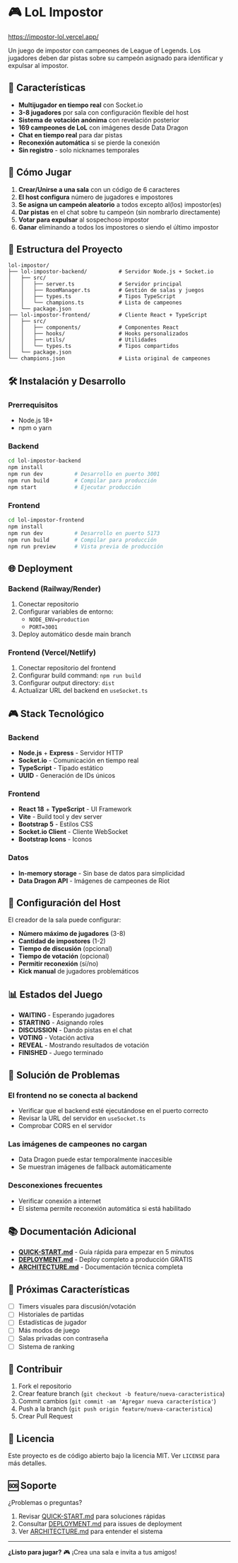 # 🎮 LoL Impostor

https://impostor-lol.vercel.app/

Un juego de impostor con campeones de League of Legends. Los jugadores deben dar pistas sobre su campeón asignado para identificar y expulsar al impostor.

## 🚀 Características

- **Multijugador en tiempo real** con Socket.io
- **3-8 jugadores** por sala con configuración flexible del host
- **Sistema de votación anónima** con revelación posterior
- **169 campeones de LoL** con imágenes desde Data Dragon
- **Chat en tiempo real** para dar pistas
- **Reconexión automática** si se pierde la conexión
- **Sin registro** - solo nicknames temporales

## 🎯 Cómo Jugar

1. **Crear/Unirse a una sala** con un código de 6 caracteres
2. **El host configura** número de jugadores e impostores
3. **Se asigna un campeón aleatorio** a todos excepto al(los) impostor(es)
4. **Dar pistas** en el chat sobre tu campeón (sin nombrarlo directamente)
5. **Votar para expulsar** al sospechoso impostor
6. **Ganar** eliminando a todos los impostores o siendo el último impostor

## 📁 Estructura del Proyecto

```
lol-impostor/
├── lol-impostor-backend/          # Servidor Node.js + Socket.io
│   ├── src/
│   │   ├── server.ts              # Servidor principal
│   │   ├── RoomManager.ts         # Gestión de salas y juegos
│   │   ├── types.ts               # Tipos TypeScript
│   │   └── champions.ts           # Lista de campeones
│   └── package.json
├── lol-impostor-frontend/         # Cliente React + TypeScript
│   ├── src/
│   │   ├── components/            # Componentes React
│   │   ├── hooks/                 # Hooks personalizados
│   │   ├── utils/                 # Utilidades
│   │   └── types.ts               # Tipos compartidos
│   └── package.json
└── champions.json                 # Lista original de campeones
```

## 🛠️ Instalación y Desarrollo

### Prerrequisitos
- Node.js 18+ 
- npm o yarn

### Backend
```bash
cd lol-impostor-backend
npm install
npm run dev          # Desarrollo en puerto 3001
npm run build        # Compilar para producción
npm start            # Ejecutar producción
```

### Frontend
```bash
cd lol-impostor-frontend
npm install
npm run dev          # Desarrollo en puerto 5173
npm run build        # Compilar para producción
npm run preview      # Vista previa de producción
```

## 🌐 Deployment

### Backend (Railway/Render)
1. Conectar repositorio
2. Configurar variables de entorno:
   - `NODE_ENV=production`
   - `PORT=3001`
3. Deploy automático desde main branch

### Frontend (Vercel/Netlify)
1. Conectar repositorio del frontend
2. Configurar build command: `npm run build`
3. Configurar output directory: `dist`
4. Actualizar URL del backend en `useSocket.ts`

## 🎮 Stack Tecnológico

### Backend
- **Node.js** + **Express** - Servidor HTTP
- **Socket.io** - Comunicación en tiempo real
- **TypeScript** - Tipado estático
- **UUID** - Generación de IDs únicos

### Frontend
- **React 18** + **TypeScript** - UI Framework
- **Vite** - Build tool y dev server
- **Bootstrap 5** - Estilos CSS
- **Socket.io Client** - Cliente WebSocket
- **Bootstrap Icons** - Iconos

### Datos
- **In-memory storage** - Sin base de datos para simplicidad
- **Data Dragon API** - Imágenes de campeones de Riot

## 🔧 Configuración del Host

El creador de la sala puede configurar:
- **Número máximo de jugadores** (3-8)
- **Cantidad de impostores** (1-2)
- **Tiempo de discusión** (opcional)
- **Tiempo de votación** (opcional)
- **Permitir reconexión** (sí/no)
- **Kick manual** de jugadores problemáticos

## 📊 Estados del Juego

- **WAITING** - Esperando jugadores
- **STARTING** - Asignando roles
- **DISCUSSION** - Dando pistas en el chat
- **VOTING** - Votación activa
- **REVEAL** - Mostrando resultados de votación
- **FINISHED** - Juego terminado

## 🐛 Solución de Problemas

### El frontend no se conecta al backend
- Verificar que el backend esté ejecutándose en el puerto correcto
- Revisar la URL del servidor en `useSocket.ts`
- Comprobar CORS en el servidor

### Las imágenes de campeones no cargan
- Data Dragon puede estar temporalmente inaccesible
- Se muestran imágenes de fallback automáticamente

### Desconexiones frecuentes
- Verificar conexión a internet
- El sistema permite reconexión automática si está habilitado

## 📚 Documentación Adicional

- **[QUICK-START.md](QUICK-START.md)** - Guía rápida para empezar en 5 minutos
- **[DEPLOYMENT.md](DEPLOYMENT.md)** - Deploy completo a producción GRATIS
- **[ARCHITECTURE.md](ARCHITECTURE.md)** - Documentación técnica completa

## 🎯 Próximas Características

- [ ] Timers visuales para discusión/votación
- [ ] Historiales de partidas
- [ ] Estadísticas de jugador
- [ ] Más modos de juego
- [ ] Salas privadas con contraseña
- [ ] Sistema de ranking

## 🤝 Contribuir

1. Fork el repositorio
2. Crear feature branch (`git checkout -b feature/nueva-caracteristica`)
3. Commit cambios (`git commit -am 'Agregar nueva característica'`)
4. Push a la branch (`git push origin feature/nueva-caracteristica`)
5. Crear Pull Request

## 📄 Licencia

Este proyecto es de código abierto bajo la licencia MIT. Ver `LICENSE` para más detalles.

## 🆘 Soporte

¿Problemas o preguntas?
1. Revisar [QUICK-START.md](QUICK-START.md) para soluciones rápidas
2. Consultar [DEPLOYMENT.md](DEPLOYMENT.md) para issues de deployment
3. Ver [ARCHITECTURE.md](ARCHITECTURE.md) para entender el sistema

---

**¿Listo para jugar?** 🎮 ¡Crea una sala e invita a tus amigos!
